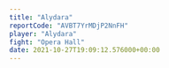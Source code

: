 ```yaml
---
title: "Alydara"
reportCode: "AVBT7YrMDjP2NnFH"
player: "Alydara"
fight: "Opera Hall"
date: 2021-10-27T19:09:12.576000+00:00
---
```

